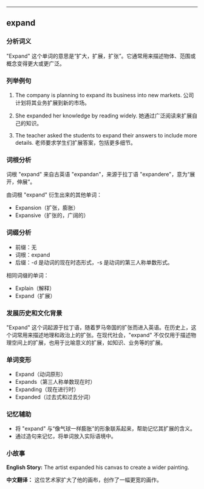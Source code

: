 
---------------
## expand
### 分析词义
"Expand" 这个单词的意思是“扩大，扩展，扩张”。它通常用来描述物体、范围或概念变得更大或更广泛。

### 列举例句
1. The company is planning to expand its business into new markets.
   公司计划将其业务扩展到新的市场。
   
2. She expanded her knowledge by reading widely.
   她通过广泛阅读来扩展自己的知识。

3. The teacher asked the students to expand their answers to include more details.
   老师要求学生们扩展答案，包括更多细节。

### 词根分析
词根 "expand" 来自古英语 "expandan"，来源于拉丁语 "expandere"，意为“展开，伸展”。

由词根 "expand" 衍生出来的其他单词：
- Expansion（扩张，膨胀）
- Expansive（扩张的，广阔的）

### 词缀分析
- 前缀：无
- 词根：expand
- 后缀：-d 是动词的现在时态形式，-s 是动词的第三人称单数形式。

相同词缀的单词：
- Explain（解释）
- Expand（扩展）

### 发展历史和文化背景
"Expand" 这个词起源于拉丁语，随着罗马帝国的扩张而进入英语。在历史上，这个词常用来描述地理和政治上的扩张。在现代社会，"expand" 不仅仅用于描述物理空间上的扩展，也用于比喻意义的扩展，如知识、业务等的扩展。

### 单词变形
- Expand（动词原形）
- Expands（第三人称单数现在时）
- Expanding（现在进行时）
- Expanded（过去式和过去分词）

### 记忆辅助
- 将 "expand" 与“像气球一样膨胀”的形象联系起来，帮助记忆其扩展的含义。
- 通过造句来记忆，将单词放入实际语境中。

### 小故事
**English Story:**
The artist expanded his canvas to create a wider painting.

**中文翻译：**
这位艺术家扩大了他的画布，创作了一幅更宽的画作。

